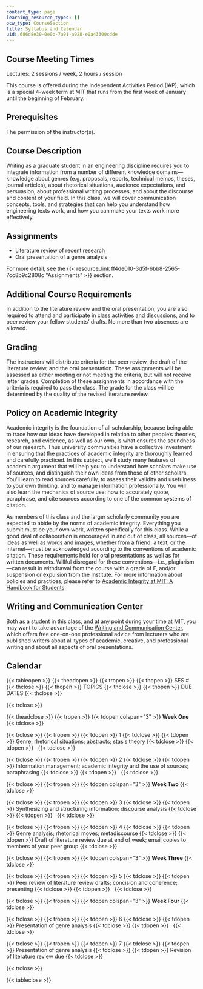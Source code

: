 ```yaml
---
content_type: page
learning_resource_types: []
ocw_type: CourseSection
title: Syllabus and Calendar
uid: 686d8e30-0e0b-7a91-a928-e0a43300cdde
---
```


Course Meeting Times
--------------------

Lectures: 2 sessions / week, 2 hours / session

This course is offered during the Independent Activities Period (IAP), which is a special 4-week term at MIT that runs from the first week of January until the beginning of February.

Prerequisites
-------------

The permission of the instructor(s).

Course Description
------------------

Writing as a graduate student in an engineering discipline requires you to integrate information from a number of different knowledge domains—knowledge about genres (e.g. proposals, reports, technical memos, theses, journal articles), about rhetorical situations, audience expectations, and persuasion, about professional writing processes, and about the discourse and content of your field. In this class, we will cover communication concepts, tools, and strategies that can help you understand how engineering texts work, and how you can make your texts work more effectively.

Assignments
-----------

*   Literature review of recent research
*   Oral presentation of a genre analysis

For more detail, see the {{< resource_link ff4de010-3d5f-6bb8-2565-7cc8b9c2808c "Assignments" >}} section.

Additional Course Requirements
------------------------------

In addition to the literature review and the oral presentation, you are also required to attend and participate in class activities and discussions, and to peer review your fellow students’ drafts. No more than two absences are allowed.

Grading
-------

The instructors will distribute criteria for the peer review, the draft of the literature review, and the oral presentation. These assignments will be assessed as either meeting or not meeting the criteria, but will not receive letter grades. Completion of these assignments in accordance with the criteria is required to pass the class. The grade for the class will be determined by the quality of the revised literature review.

Policy on Academic Integrity
----------------------------

Academic integrity is the foundation of all scholarship, because being able to trace how our ideas have developed in relation to other people’s theories, research, and evidence, as well as our own, is what ensures the soundness of our research. Thus university communities have a collective investment in ensuring that the practices of academic integrity are thoroughly learned and carefully practiced. In this subject, we’ll study many features of academic argument that will help you to understand how scholars make use of sources, and distinguish their own ideas from those of other scholars. You’ll learn to read sources carefully, to assess their validity and usefulness to your own thinking, and to manage information professionally. You will also learn the mechanics of source use: how to accurately quote, paraphrase, and cite sources according to one of the common systems of citation.

As members of this class and the larger scholarly community you are expected to abide by the norms of academic integrity. Everything you submit must be your own work, written specifically for this class. While a good deal of collaboration is encouraged in and out of class, all sources—of ideas as well as words and images, whether from a friend, a text, or the internet—must be acknowledged according to the conventions of academic citation. These requirements hold for oral presentations as well as for written documents. Willful disregard for these conventions—i.e., plagiarism—can result in withdrawal from the course with a grade of F, and/or suspension or expulsion from the Institute. For more information about policies and practices, please refer to [Academic Integrity at MIT: A Handbook for Students](http://integrity.mit.edu/).

Writing and Communication Center
--------------------------------

Both as a student in this class, and at any point during your time at MIT, you may want to take advantage of the [Writing and Communication Center](https://cmsw.mit.edu/writing-and-communication-center/), which offers free one-on-one professional advice from lecturers who are published writers about all types of academic, creative, and professional writing and about all aspects of oral presentations.

Calendar
--------

{{< tableopen >}}
{{< theadopen >}}
{{< tropen >}}
{{< thopen >}}
SES #
{{< thclose >}}
{{< thopen >}}
TOPICS
{{< thclose >}}
{{< thopen >}}
DUE DATES
{{< thclose >}}

{{< trclose >}}

{{< theadclose >}}
{{< tropen >}}
{{< tdopen colspan="3" >}}
**Week One**
{{< tdclose >}}

{{< trclose >}}
{{< tropen >}}
{{< tdopen >}}
1
{{< tdclose >}}
{{< tdopen >}}
Genre; rhetorical situations; abstracts; stasis theory
{{< tdclose >}}
{{< tdopen >}}
 
{{< tdclose >}}

{{< trclose >}}
{{< tropen >}}
{{< tdopen >}}
2
{{< tdclose >}}
{{< tdopen >}}
Information management; academic integrity and the use of sources; paraphrasing
{{< tdclose >}}
{{< tdopen >}}
 
{{< tdclose >}}

{{< trclose >}}
{{< tropen >}}
{{< tdopen colspan="3" >}}
**Week Two**
{{< tdclose >}}

{{< trclose >}}
{{< tropen >}}
{{< tdopen >}}
3
{{< tdclose >}}
{{< tdopen >}}
Synthesizing and structuring information; discourse analysis
{{< tdclose >}}
{{< tdopen >}}
 
{{< tdclose >}}

{{< trclose >}}
{{< tropen >}}
{{< tdopen >}}
4
{{< tdclose >}}
{{< tdopen >}}
Genre analysis; rhetorical moves; metadiscourse
{{< tdclose >}}
{{< tdopen >}}
Draft of literature review due at end of week; email copies to members of your peer group
{{< tdclose >}}

{{< trclose >}}
{{< tropen >}}
{{< tdopen colspan="3" >}}
**Week Three**
{{< tdclose >}}

{{< trclose >}}
{{< tropen >}}
{{< tdopen >}}
5
{{< tdclose >}}
{{< tdopen >}}
Peer review of literature review drafts; concision and coherence; presenting
{{< tdclose >}}
{{< tdopen >}}
 
{{< tdclose >}}

{{< trclose >}}
{{< tropen >}}
{{< tdopen colspan="3" >}}
**Week Four**
{{< tdclose >}}

{{< trclose >}}
{{< tropen >}}
{{< tdopen >}}
6
{{< tdclose >}}
{{< tdopen >}}
Presentation of genre analysis
{{< tdclose >}}
{{< tdopen >}}
 
{{< tdclose >}}

{{< trclose >}}
{{< tropen >}}
{{< tdopen >}}
7
{{< tdclose >}}
{{< tdopen >}}
Presentation of genre analysis
{{< tdclose >}}
{{< tdopen >}}
Revision of literature review due
{{< tdclose >}}

{{< trclose >}}

{{< tableclose >}}